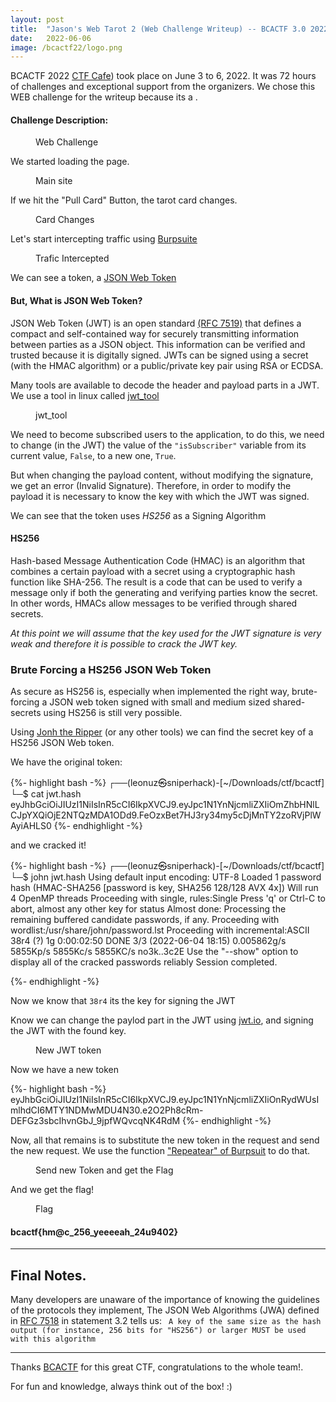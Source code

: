```yaml
---
layout: post
title:  "Jason's Web Tarot 2 (Web Challenge Writeup) -- BCACTF 3.0 2022"
date:   2022-06-06
image: /bcactf22/logo.png
---
```

<p class="intro"><span class="dropcap">B</span>CACTF 2022 <a href="https://www.linkedin.com/company/ctf-cafe/">CTF Cafe</a>) took place on June 3 to 6, 2022. It was 72 hours of challenges and exceptional support from the organizers.  
We chose this WEB challenge for the writeup because its a .</p>


#### Challenge Description: 

<figure>
        <img src="/assets/img/bcactf22/chall.png" alt="" />
        <figcaption>Web Challenge</figcaption>
</figure>

We started loading the page.  

<figure>
        <img src="/assets/img/bcactf22/web1.png" alt="" />
        <figcaption>Main site</figcaption>
</figure>

If we hit the "Pull Card" Button, the tarot card changes.

<figure>
        <img src="/assets/img/bcactf22/web2.png" alt="" />
        <figcaption>Card Changes</figcaption>
</figure>

Let's start intercepting traffic using [Burpsuite](https://portswigger.net/burp)  

<figure>
        <img src="/assets/img/bcactf22/Burp-captura_token.png" alt="" />
        <figcaption>Trafic Intercepted</figcaption>
</figure>

We can see a token, a [JSON Web Token](https://jwt.io/introduction)  

#### But, What is JSON Web Token?  
JSON Web Token (JWT) is an open standard [(RFC 7519)](https://datatracker.ietf.org/doc/html/rfc7519) that defines a compact and self-contained way for securely transmitting information between parties as a JSON object. This information can be verified and trusted because it is digitally signed. JWTs can be signed using a secret (with the HMAC algorithm) or a public/private key pair using RSA or ECDSA.

Many tools are available to decode the header and payload parts in a JWT. We use a tool in linux called [jwt_tool](https://github.com/ticarpi/jwt_tool)


<figure>
        <img src="/assets/img/bcactf22/jwt_tool.png" alt="" />
        <figcaption>jwt_tool</figcaption>
</figure>

We need to become subscribed users to the application, to do this, we need to change (in the JWT) the value of the `"isSubscriber"` variable from its current value, `False`, to a new one, `True`. 

But when changing the payload content, without modifying the signature, we get an error (Invalid Signature). Therefore, in order to modify the payload it is necessary to know the key with which the JWT was signed.

We can see that the token uses *HS256* as a Signing Algorithm
 
#### HS256  
Hash-based Message Authentication Code (HMAC) is an algorithm that combines a certain payload with a secret using a cryptographic hash function like SHA-256. The result is a code that can be used to verify a message only if both the generating and verifying parties know the secret. In other words, HMACs allow messages to be verified through shared secrets.

*At this point we will assume that the key used for the JWT signature is very weak and therefore it is possible to crack the JWT key.*

### Brute Forcing a HS256 JSON Web Token
As secure as HS256 is, especially when implemented the right way, brute-forcing a JSON web token signed with small and medium sized shared-secrets using HS256 is still very possible.

Using [Jonh the Ripper](https://www.openwall.com/john/) (or any other tools) we can find the secret key of a HS256 JSON Web token.

We have the original token:

{%- highlight bash -%}
┌──(leonuz㉿sniperhack)-[~/Downloads/ctf/bcactf]
└─$ cat jwt.hash
eyJhbGciOiJIUzI1NiIsInR5cCI6IkpXVCJ9.eyJpc1N1YnNjcmliZXIiOmZhbHNlLCJpYXQiOjE2NTQzMDA1ODd9.FeOzxBet7HJ3ry34my5cDjMnTY2zoRVjPlWAyiAHLS0
{%- endhighlight -%}

and we cracked it!

{%- highlight bash -%}
┌──(leonuz㉿sniperhack)-[~/Downloads/ctf/bcactf]
└─$ john jwt.hash
Using default input encoding: UTF-8
Loaded 1 password hash (HMAC-SHA256 [password is key, SHA256 128/128 AVX 4x])
Will run 4 OpenMP threads
Proceeding with single, rules:Single
Press 'q' or Ctrl-C to abort, almost any other key for status
Almost done: Processing the remaining buffered candidate passwords, if any.
Proceeding with wordlist:/usr/share/john/password.lst
Proceeding with incremental:ASCII
38r4             (?)
1g 0:00:02:50 DONE 3/3 (2022-06-04 18:15) 0.005862g/s 5855Kp/s 5855Kc/s 5855KC/s no3k..3c2E
Use the "--show" option to display all of the cracked passwords reliably
Session completed.

{%- endhighlight -%}

Now we know that `38r4` its the key for signing the JWT

Know we can change the paylod part in the JWT using [jwt.io](https://jwt.io), and signing the JWT with the found key.  


<figure>
        <img src="/assets/img/bcactf22/jwt-io.png" alt="" />
        <figcaption>New JWT token</figcaption>
</figure>


Now we have a new token

{%- highlight bash -%}
eyJhbGciOiJIUzI1NiIsInR5cCI6IkpXVCJ9.eyJpc1N1YnNjcmliZXIiOnRydWUsImlhdCI6MTY1NDMwMDU4N30.e2O2Ph8cRm-DEFGz3sbcIhvnGbJ_9jpfWQvcqNK4RdM
{%- endhighlight -%}

Now, all that remains is to substitute the new token in the request and send the new request. 
We use the function ["Repeatear" of Burpsuit](https://portswigger.net/burp/documentation/desktop/tools/repeater/using) to do that.

<figure>
        <img src="/assets/img/bcactf22/Burp-new.png" alt="" />
        <figcaption>Send new Token and get the Flag</figcaption>
</figure>


And we get the flag!  

<figure>
        <img src="/assets/img/bcactf22/flag.png" alt="" />
        <figcaption>Flag</figcaption>
</figure>


#### bcactf{hm@c_256_yeeeeah_24u9402}

- - -
## Final Notes.  

Many developers are unaware of the importance of knowing the guidelines of the protocols they implement, The JSON Web Algorithms (JWA) defined in [RFC 7518](https://datatracker.ietf.org/doc/html/rfc7518) in statement 3.2 tells us: ` A key of the same size as the hash output (for instance, 256 bits for "HS256") or larger MUST be used with this algorithm` 


- - -
Thanks [BCACTF](https://www.bcactf.com/) for this great CTF, congratulations to the whole team!.  

For fun and knowledge, always think out of the box! :)

<figure>
        <img src="/assets/img/bcactf22/cert.png" alt="" />
</figure>
